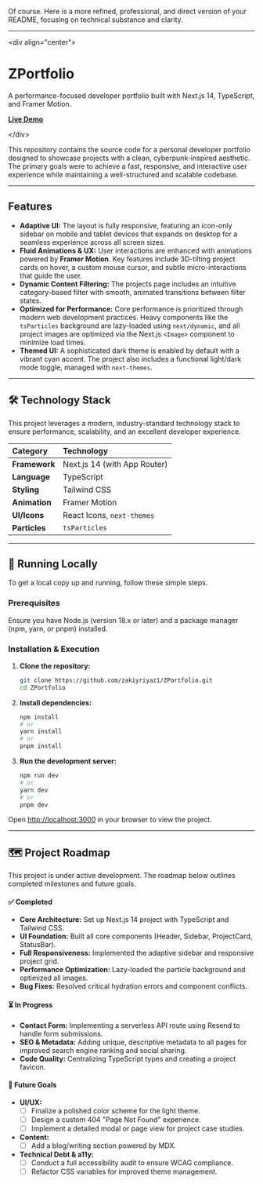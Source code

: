 Of course. Here is a more refined, professional, and direct version of your README, focusing on technical substance and clarity.

-----

\<div align="center"\>

# ZPortfolio

A performance-focused developer portfolio built with Next.js 14, TypeScript, and Framer Motion.

**[Live Demo](https://your-live-demo-link.com)**

\</div\>

This repository contains the source code for a personal developer portfolio designed to showcase projects with a clean, cyberpunk-inspired aesthetic. The primary goals were to achieve a fast, responsive, and interactive user experience while maintaining a well-structured and scalable codebase.

-----

## Features

  * **Adaptive UI:** The layout is fully responsive, featuring an icon-only sidebar on mobile and tablet devices that expands on desktop for a seamless experience across all screen sizes.
  * **Fluid Animations & UX:** User interactions are enhanced with animations powered by **Framer Motion**. Key features include 3D-tilting project cards on hover, a custom mouse cursor, and subtle micro-interactions that guide the user.
  * **Dynamic Content Filtering:** The projects page includes an intuitive category-based filter with smooth, animated transitions between filter states.
  * **Optimized for Performance:** Core performance is prioritized through modern web development practices. Heavy components like the `tsParticles` background are lazy-loaded using `next/dynamic`, and all project images are optimized via the Next.js `<Image>` component to minimize load times.
  * **Themed UI:** A sophisticated dark theme is enabled by default with a vibrant cyan accent. The project also includes a functional light/dark mode toggle, managed with `next-themes`.

-----

## 🛠️ Technology Stack

This project leverages a modern, industry-standard technology stack to ensure performance, scalability, and an excellent developer experience.

| Category    | Technology                                |
| :---------- | :---------------------------------------- |
| **Framework** | Next.js 14 (with App Router)              |
| **Language** | TypeScript                                |
| **Styling** | Tailwind CSS                              |
| **Animation** | Framer Motion                             |
| **UI/Icons** | React Icons, `next-themes`                |
| **Particles** | `tsParticles`                             |

-----

## 🚀 Running Locally

To get a local copy up and running, follow these simple steps.

### Prerequisites

Ensure you have Node.js (version 18.x or later) and a package manager (npm, yarn, or pnpm) installed.

### Installation & Execution

1.  **Clone the repository:**

    ```sh
    git clone https://github.com/zakiyriyaz1/ZPortfolio.git
    cd ZPortfolio
    ```

2.  **Install dependencies:**

    ```sh
    npm install
    # or
    yarn install
    # or
    pnpm install
    ```

3.  **Run the development server:**

    ```sh
    npm run dev
    # or
    yarn dev
    # or
    pnpm dev
    ```

Open [http://localhost:3000](https://www.google.com/search?q=http://localhost:3000) in your browser to view the project.

-----

## 🗺️ Project Roadmap

This project is under active development. The roadmap below outlines completed milestones and future goals.

#### ✅ Completed

  * **Core Architecture:** Set up Next.js 14 project with TypeScript and Tailwind CSS.
  * **UI Foundation:** Built all core components (Header, Sidebar, ProjectCard, StatusBar).
  * **Full Responsiveness:** Implemented the adaptive sidebar and responsive project grid.
  * **Performance Optimization:** Lazy-loaded the particle background and optimized all images.
  * **Bug Fixes:** Resolved critical hydration errors and component conflicts.

#### ⏳ In Progress

  * **Contact Form:** Implementing a serverless API route using Resend to handle form submissions.
  * **SEO & Metadata:** Adding unique, descriptive metadata to all pages for improved search engine ranking and social sharing.
  * **Code Quality:** Centralizing TypeScript types and creating a project favicon.

#### 🎯 Future Goals

  * **UI/UX:**
      * [ ] Finalize a polished color scheme for the light theme.
      * [ ] Design a custom 404 "Page Not Found" experience.
      * [ ] Implement a detailed modal or page view for project case studies.
  * **Content:**
      * [ ] Add a blog/writing section powered by MDX.
  * **Technical Debt & a11y:**
      * [ ] Conduct a full accessibility audit to ensure WCAG compliance.
      * [ ] Refactor CSS variables for improved theme management.

